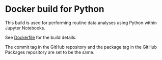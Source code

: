 # Docker build for Python

This build is used for performing routine data analyses using Python within Jupyter Notebooks.

See [Dockerfile](./Dockerfile) for the build details.

The commit tag in the GitHub repository and the package tag in the GitHub Packages repository are set to be the same. 
